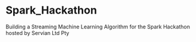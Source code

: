 # Spark_Hackathon
Building a Streaming Machine Learning Algorithm for the Spark Hackathon hosted by Servian Ltd Pty
